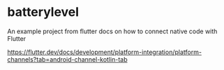# batterylevel

An example project from flutter docs on how to connect native code with Flutter

https://flutter.dev/docs/development/platform-integration/platform-channels?tab=android-channel-kotlin-tab

